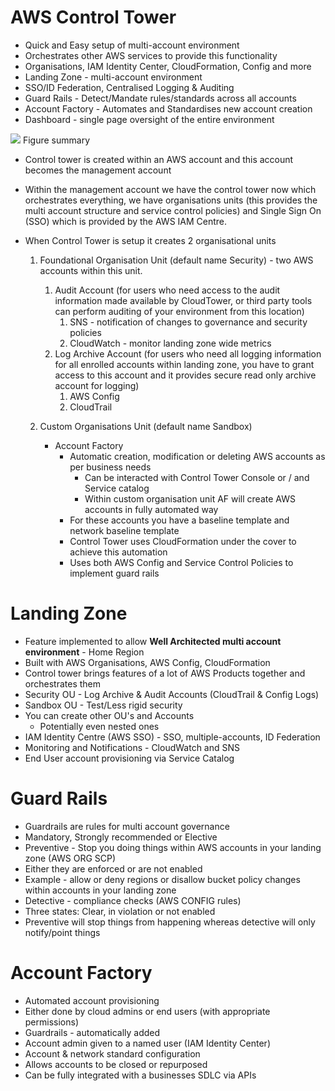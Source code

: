 # AWS Control Tower
- Quick and Easy setup of multi-account environment
- Orchestrates other AWS services to provide this functionality
- Organisations, IAM Identity Center, CloudFormation, Config and more
- Landing Zone - multi-account environment
- SSO/ID Federation, Centralised Logging & Auditing
- Guard Rails - Detect/Mandate rules/standards across all accounts
- Account Factory - Automates and Standardises new account creation
- Dashboard - single page oversight of the entire environment 


![](AWS/Cloud%20Solutions%20Architect/Personal%20Notes/Fundamentals/attachments/Pasted%20image%2020240323165801.png)
Figure summary 
- Control tower is created within an AWS account and this account becomes the management account

- Within the management account we have the control tower now which orchestrates everything, we have organisations units (this provides the multi account structure and service control policies) and Single Sign On (SSO) which is provided by the AWS IAM Centre.

- When Control Tower is setup it creates 2 organisational units 
	1. Foundational Organisation Unit (default name Security) - two AWS accounts within this unit.
		1. Audit Account (for users who need access to the audit information made available by CloudTower, or third party tools can perform auditing of your environment from this location)
			1. SNS - notification of changes to governance and security policies
			2. CloudWatch - monitor landing zone wide metrics
		2. Log Archive Account (for users who need all logging information for all enrolled accounts within landing zone, you have to grant access to this account and it provides secure read only archive account for logging)
			1. AWS Config
			2. CloudTrail
			
	2. Custom Organisations Unit (default name Sandbox)
		- Account Factory
			- Automatic creation, modification or deleting AWS accounts as per business needs
				- Can be interacted with Control Tower Console or / and Service catalog
				- Within custom organisation unit AF will create AWS accounts in fully automated way
			- For these accounts you have a baseline template and network baseline template
			- Control Tower uses CloudFormation under the cover to achieve this automation
			- Uses both AWS Config and Service Control Policies to implement guard rails

# Landing Zone
- Feature implemented to allow **Well Architected multi account environment** - Home Region
- Built with AWS Organisations, AWS Config, CloudFormation
- Control tower brings features of a lot of AWS Products together and orchestrates them
- Security OU - Log Archive & Audit Accounts (CloudTrail & Config Logs)
- Sandbox OU - Test/Less rigid security
- You can create other OU's and Accounts
	- Potentially even nested ones
- IAM Identity Centre (AWS SSO) - SSO, multiple-accounts, ID Federation
- Monitoring and Notifications - CloudWatch and SNS
- End User account provisioning via Service Catalog


# Guard Rails
- Guardrails are rules for multi account governance
- Mandatory, Strongly recommended or Elective
- Preventive - Stop you doing things within AWS accounts in your landing zone (AWS ORG SCP)
- Either they are enforced or are not enabled
- Example - allow or deny regions or disallow bucket policy changes within accounts in your landing zone
- Detective - compliance checks (AWS CONFIG rules)
- Three states: Clear, in violation or not enabled
- Preventive will stop things from happening whereas detective will only notify/point things


# Account Factory
- Automated account provisioning 
- Either done by cloud admins or end users (with appropriate permissions)
- Guardrails - automatically added
- Account admin given to a named user (IAM Identity Center)
- Account & network standard configuration
- Allows accounts to be closed or repurposed
- Can be fully integrated with a businesses SDLC via APIs

